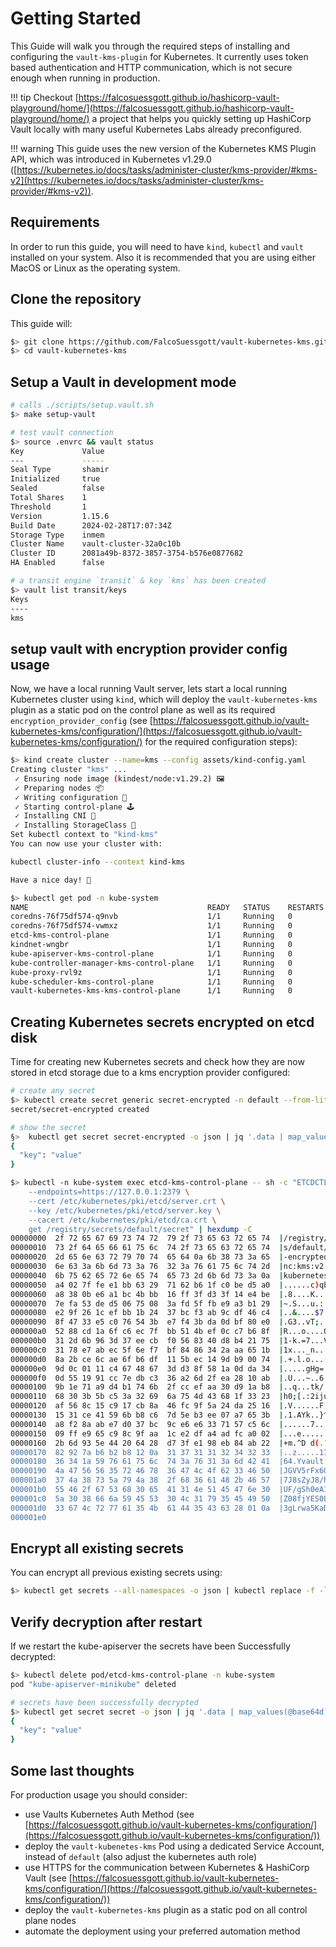 # Getting Started
This Guide will walk you through the required steps of installing and configuring the `vault-kms-plugin` for Kubernetes. It currently uses token based authentication and HTTP communication, which is not secure enough when running in production.

!!! tip
    Checkout [https://falcosuessgott.github.io/hashicorp-vault-playground/home/](https://falcosuessgott.github.io/hashicorp-vault-playground/home/) a project that helps you quickly setting up HashiCorp Vault locally with many useful Kubernetes Labs already preconfigured.

!!! warning
    This guide uses the new version of the Kubernetes KMS Plugin API, which was introduced in Kubernetes v1.29.0 ([https://kubernetes.io/docs/tasks/administer-cluster/kms-provider/#kms-v2](https://kubernetes.io/docs/tasks/administer-cluster/kms-provider/#kms-v2)).

## Requirements
In order to run this guide, you will need to have `kind`, `kubectl` and `vault` installed on your system.
Also it is recommended that you are using either MacOS or Linux as the operating system.

## Clone the repository
This guide will:

```bash
$> git clone https://github.com/FalcoSuessgott/vault-kubernetes-kms.git
$> cd vault-kubernetes-kms
```

## Setup a Vault in development mode
```bash
# calls ./scripts/setup.vault.sh
$> make setup-vault

# test vault connection
$> source .envrc && vault status
Key             Value
---             -----
Seal Type       shamir
Initialized     true
Sealed          false
Total Shares    1
Threshold       1
Version         1.15.6
Build Date      2024-02-28T17:07:34Z
Storage Type    inmem
Cluster Name    vault-cluster-32a0c10b
Cluster ID      2081a49b-8372-3857-3754-b576e0877682
HA Enabled      false

# a transit engine `transit` & key `kms` has been created
$> vault list transit/keys
Keys
----
kms
```

## setup vault with encryption provider config usage
Now, we have a local running Vault server, lets start a local running Kubernetes cluster using `kind`, which will deploy the `vault-kubernetes-kms` plugin as a static pod on the control plane as well as its required `encryption_provider_config` (see [https://falcosuessgott.github.io/vault-kubernetes-kms/configuration/](https://falcosuessgott.github.io/vault-kubernetes-kms/configuration/) for the required configuration steps):

```bash
$> kind create cluster --name=kms --config assets/kind-config.yaml
Creating cluster "kms" ...
 ✓ Ensuring node image (kindest/node:v1.29.2) 🖼
 ✓ Preparing nodes 📦
 ✓ Writing configuration 📜
 ✓ Starting control-plane 🕹️
 ✓ Installing CNI 🔌
 ✓ Installing StorageClass 💾
Set kubectl context to "kind-kms"
You can now use your cluster with:

kubectl cluster-info --context kind-kms

Have a nice day! 👋

$> kubectl get pod -n kube-system
NAME                                        READY   STATUS    RESTARTS   AGE
coredns-76f75df574-q9nvb                    1/1     Running   0          97s
coredns-76f75df574-vwmxz                    1/1     Running   0          97s
etcd-kms-control-plane                      1/1     Running   0          2m
kindnet-wngbr                               1/1     Running   0          98s
kube-apiserver-kms-control-plane            1/1     Running   0          118s
kube-controller-manager-kms-control-plane   1/1     Running   0          118s
kube-proxy-rvl9z                            1/1     Running   0          98s
kube-scheduler-kms-control-plane            1/1     Running   0          2m
vault-kubernetes-kms-kms-control-plane      1/1     Running   0          116s # vaul-kubernetes-kms pod
```

## Creating Kubernetes secrets encrypted on etcd disk
Time for creating new Kubernetes secrets and check how they are now stored in etcd storage due to a kms encryption provider configured:


```bash
# create any secret
$> kubectl create secret generic secret-encrypted -n default --from-literal=key=value
secret/secret-encrypted created

# show the secret
§>  kubectl get secret secret-encrypted -o json | jq '.data | map_values(@base64d)'
{
  "key": "value"
}

$> kubectl -n kube-system exec etcd-kms-control-plane -- sh -c "ETCDCTL_API=3 etcdctl \
    --endpoints=https://127.0.0.1:2379 \
    --cert /etc/kubernetes/pki/etcd/server.crt \
    --key /etc/kubernetes/pki/etcd/server.key \
    --cacert /etc/kubernetes/pki/etcd/ca.crt \
    get /registry/secrets/default/secret" | hexdump -C
00000000  2f 72 65 67 69 73 74 72  79 2f 73 65 63 72 65 74  |/registry/secret|
00000010  73 2f 64 65 66 61 75 6c  74 2f 73 65 63 72 65 74  |s/default/secret|
00000020  2d 65 6e 63 72 79 70 74  65 64 0a 6b 38 73 3a 65  |-encrypted.k8s:e|
00000030  6e 63 3a 6b 6d 73 3a 76  32 3a 76 61 75 6c 74 2d  |nc:kms:v2:vault-|
00000040  6b 75 62 65 72 6e 65 74  65 73 2d 6b 6d 73 3a 0a  |kubernetes-kms:.|
00000050  a4 02 7f fe e1 bb 63 29  71 62 b6 1f c0 be d5 a0  |......c)qb......|
00000060  a8 38 0b e6 a1 bc 4b bb  16 ff 3f d3 3f 14 e4 be  |.8....K...?.?...|
00000070  7e fa 53 de d5 06 75 08  3a fd 5f fb e9 a3 b1 29  |~.S...u.:._....)|
00000080  e2 9f 26 1c ef bb 1b 24  37 bc f3 ab 9c df 46 c4  |..&....$7.....F.|
00000090  8f 47 33 e5 c0 76 54 3b  e7 f4 3b da 0d bf 80 e0  |.G3..vT;..;.....|
000000a0  52 88 cd 1a 6f c6 ec 7f  bb 51 4b ef 0c c7 b6 8f  |R...o....QK.....|
000000b0  31 2d 6b 96 3d 37 ee cb  f0 56 83 40 d8 b4 21 75  |1-k.=7...V.@..!u|
000000c0  31 78 e7 ab ec 5f 6e f7  bf 84 86 34 2a aa 65 1b  |1x..._n....4*.e.|
000000d0  8a 2b ce 6c ae 6f b6 df  11 5b ec 14 9d b9 00 74  |.+.l.o...[.....t|
000000e0  9d 0c 01 11 c4 67 48 67  3d d3 8f 58 1a 0d da 34  |.....gHg=..X...4|
000000f0  0d 55 19 91 cc 7e db c3  36 a2 6d 2f ea 28 10 ab  |.U...~..6.m/.(..|
00000100  9b 1e 71 a9 d4 b1 74 6b  2f cc ef aa 30 d9 1a b8  |..q...tk/...0...|
00000110  68 30 3b 5b c5 3a 32 69  6a 75 4d 43 68 1f 33 23  |h0;[.:2ijuMCh.3#|
00000120  af 56 8c 15 c9 17 cb 8a  46 fc 9f 5a 24 da 25 16  |.V......F..Z$.%.|
00000130  15 31 ce 41 59 6b b8 c6  7d 5e b3 ee 07 a7 65 3b  |.1.AYk..}^....e;|
00000140  a8 f2 8a ab e7 d0 37 bc  9c e6 e6 33 71 57 c5 6c  |......7....3qW.l|
00000150  09 ff e9 65 c9 8c 9f aa  1c e2 df a4 ad fc a0 02  |...e............|
00000160  2b 6d 93 5e 44 20 64 28  d7 3f e1 98 eb 84 ab 22  |+m.^D d(.?....."|
00000170  82 92 7a b6 b2 b8 12 0a  31 37 31 31 32 34 32 33  |..z.....17112423|
00000180  36 34 1a 59 76 61 75 6c  74 3a 76 31 3a 6d 42 41  |64.Yvault:v1:mBA|  # encrypted value
00000190  4a 47 56 56 35 72 46 78  36 47 4c 4f 62 33 46 50  |JGVV5rFx6GLOb3FP|
000001a0  37 4a 38 73 5a 79 4a 38  2f 68 36 61 48 2b 46 57  |7J8sZyJ8/h6aH+FW|
000001b0  55 46 2f 67 53 68 30 65  41 31 4e 51 45 47 6e 30  |UF/gSh0eA1NQEGn0|
000001c0  5a 30 38 66 6a 59 45 53  30 4c 31 79 35 45 49 50  |Z08fjYES0L1y5EIP|
000001d0  33 67 4c 72 77 61 35 4b  61 44 35 43 63 28 01 0a  |3gLrwa5KaD5Cc(..|
000001e0
```

## Encrypt all existing secrets
You can encrypt all previous existing secrets using:

```bash
$> kubectl get secrets --all-namespaces -o json | kubectl replace -f -`
```

## Verify decryption after restart
If we restart the kube-apiserver the secrets have been Successfully decrypted:

```bash
$> kubectl delete pod/etcd-kms-control-plane -n kube-system
pod "kube-apiserver-minikube" deleted

# secrets have been successfully decrypted
$> kubectl get secret secret -o json | jq '.data | map_values(@base64d)'
{
  "key": "value"
}
```

## Some last thoughts
For production usage you should consider:

* use Vaults Kubernetes Auth Method (see [https://falcosuessgott.github.io/vault-kubernetes-kms/configuration/](https://falcosuessgott.github.io/vault-kubernetes-kms/configuration/))
* deploy the `vault-kubenetes-kms` Pod using a dedicated Service Account, instead of `default` (also adjust the kubernetes auth role)
* use HTTPS for the communication between Kubernetes & HashiCorp Vault (see [https://falcosuessgott.github.io/vault-kubernetes-kms/configuration/](https://falcosuessgott.github.io/vault-kubernetes-kms/configuration/))
* deploy the `vault-kubernetes-kms` plugin as a static pod on all control plane nodes
* automate the deployment using your preferred automation method
